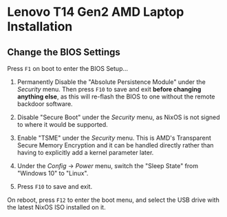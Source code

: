 # Lenovo T14 Gen2 AMD Laptop Installation

## Change the BIOS Settings

Press `F1` on boot to enter the BIOS Setup...

1. Permanently Disable the "Absolute Persistence Module" under the _Security_
   menu. Then press `F10` to save and exit **before changing anything else**, as
   this will re-flash the BIOS to one without the remote backdoor software.

2. Disable "Secure Boot" under the _Security_ menu, as NixOS is not signed to
   where it would be supported.

3. Enable "TSME" under the _Security_ menu. This is AMD's Transparent Secure
   Memory Encryption and it can be handled directly rather than having to
   explicitly add a kernel parameter later.

4. Under the _Config_ -> _Power_ menu, switch the "Sleep State" from "Windows
   10" to "Linux".

5. Press `F10` to save and exit.

On reboot, press `F12` to enter the boot menu, and select the USB drive with the
latest NixOS ISO installed on it.
